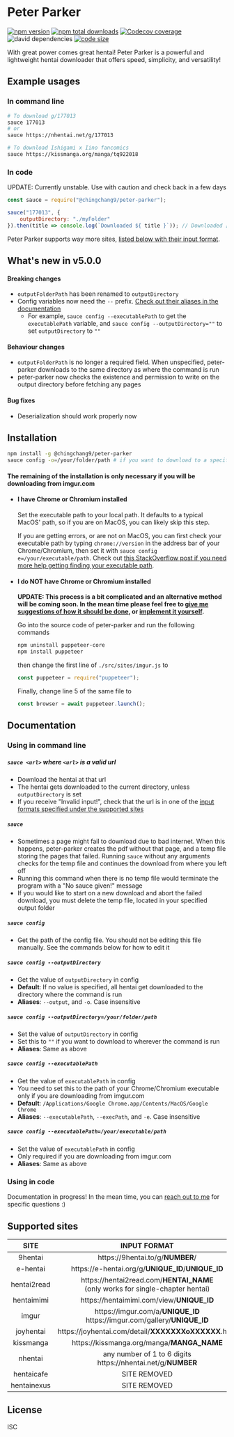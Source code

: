 # Peter Parker
[![npm version](https://img.shields.io/npm/v/@chingchang9/peter-parker)](https://www.npmjs.com/package/@chingchang9/peter-parker)
[![npm total downloads](https://img.shields.io/npm/dw/@chingchang9/peter-parker)](https://www.npmjs.com/package/@chingchang9/peter-parker)
[![Codecov coverage](https://img.shields.io/codecov/c/github/ChingChang9/peter-parker)](https://codecov.io/gh/ChingChang9/peter-parker)
![david dependencies](https://img.shields.io/david/ChingChang9/peter-parker)
[![code size](https://img.shields.io/github/languages/code-size/ChingChang9/peter-parker)](https://github.com/ChingChang9/peter-parker)

With great power comes great hentai! Peter Parker is a powerful and lightweight
hentai downloader that offers speed, simplicity, and versatility!

## Example usages
### In command line
```bash
# To download g/177013
sauce 177013
# or
sauce https://nhentai.net/g/177013

# To download Ishigami x Iino fancomics
sauce https://kissmanga.org/manga/tq922018
```

### In code
UPDATE: Currently unstable. Use with caution and check back in a few days
```js
const sauce = require("@chingchang9/peter-parker");

sauce("177013", {
    outputDirectory: "./myFolder"
}).then(title => console.log(`Downloaded ${ title }`)); // Downloaded [ShindoLA] METAMORPHOSIS
```
Peter Parker supports way more sites, [listed below with their input format](#supported-sites).

## What's new in v5.0.0
#### Breaking changes
- `outputFolderPath` has been renamed to `outputDirectory`
- Config variables now need the `--` prefix. [Check out their aliases in the
  documentation](#sauce-config---outputDirectory)
  - For example, `sauce config --executablePath` to get the `executablePath`
    variable, and `sauce config --outputDirectory=""` to set `outputDirectory`
    to `""`
#### Behaviour changes
- `outputFolderPath` is no longer a required field. When unspecified,
  peter-parker downloads to the same directory as where the command is run
- peter-parker now checks the existence and permission to write on the output
  directory before fetching any pages
#### Bug fixes
- Deserialization should work properly now

## Installation
```bash
npm install -g @chingchang9/peter-parker
sauce config -o=/your/folder/path # if you want to download to a specific folder
```

#### The remaining of the installation is only necessary if you will be downloading from imgur.com
- #### I have Chrome or Chromium installed
	Set the executable path to your local path.
	It defaults to a typical MacOS' path, so if you are on MacOS, you can likely
	skip this step.

	If you are getting errors, or are not on MacOS, you can first check your
	executable path by typing `chrome://version` in the address bar of your
	Chrome/Chromium, then set it with `sauce config e=/your/executable/path`.
	Check out [this StackOverflow post if you need more help getting finding your
	executable path](https://stackoverflow.com/questions/17736215/universal-path-to-chrome-exe).

- #### I do NOT have Chrome or Chromium installed
	**UPDATE: This process is a bit complicated and an alternative method will be coming soon. In the mean time please feel free to [give me suggestions of how it should be done](https://github.com/ChingChang9/peter-parker/issues), or [implement it yourself](https://github.com/ChingChang9/peter-parker/pulls).**

	Go into the source code of peter-parker and run the following commands
	```bash
	npm uninstall puppeteer-core
	npm install puppeteer
	```
	then change the first line of `./src/sites/imgur.js` to
	```js
	const puppeteer = require("puppeteer");
	```
	Finally, change line 5 of the same file to
	```js
	const browser = await puppeteer.launch();
	```

## Documentation
### Using in command line
##### `sauce <url>` where `<url>` is a valid url
- Download the hentai at that url
- The hentai gets downloaded to the current directory, unless `outputDirectory`
  is set
- If you receive "Invalid input!", check that the url is in one of the [input
  formats specified under the supported sites](#supported-sites)

##### `sauce`
- Sometimes a page might fail to download due to bad internet. When this
  happens, peter-parker creates the pdf without that page, and a temp file
  storing the pages that failed. Running `sauce` without any arguments checks
  for the temp file and continues the download from where you left off
- Running this command when there is no temp file would terminate the program
  with a "No sauce given!" message
- If you would like to start on a new download and abort the failed download,
  you must delete the temp file, located in your specified output folder

##### `sauce config`
- Get the path of the config file. You should not be editing this file manually.
  See the commands below for how to edit it

##### `sauce config --outputDirectory`
- Get the value of `outputDirectory` in config
- **Default**: If no value is specified, all hentai get downloaded to the
  directory where the command is run
- **Aliases**: `--output`, and `-o`. Case insensitive

##### `sauce config --outputDirectory=/your/folder/path`
- Set the value of `outputDirectory` in config
- Set this to `""` if you want to download to wherever the command is run
- **Aliases**: Same as above

##### `sauce config --executablePath`
- Get the value of `executablePath` in config
- You need to set this to the path of your Chrome/Chromium executable only if
  you are downloading from imgur.com
- **Default**: `/Applications/Google Chrome.app/Contents/MacOS/Google Chrome`
- **Aliases**: `--executablePath`, `--execPath`, and `-e`. Case insensitive

##### `sauce config --executablePath=/your/executable/path`
- Set the value of `executablePath` in config
- Only required if you are downloading from imgur.com
- **Aliases**: Same as above

### Using in code
Documentation in progress! In the mean time, you can [reach out to me](https://github.com/ChingChang9/peter-parker/discussions)
for specific questions :)

## Supported sites
SITE | INPUT FORMAT
:-:|:-:
9hentai | <span>https://</span>9hentai.to/g/**NUMBER**/
e-hentai | <span>https://</span>e-hentai.org/g/**UNIQUE_ID**/**UNIQUE_ID**
hentai2read | <span>https://</span>hentai2read.com/**HENTAI_NAME**<br />(only works for single-chapter hentai)
hentaimimi | <span>https://</span>hentaimimi.com/view/**UNIQUE_ID**
imgur | <span>https://</span>imgur.com/a/**UNIQUE_ID**<br /><span>https://<span />imgur.com/gallery/**UNIQUE_ID**
joyhentai | <span>https://</span>joyhentai.com/detail/**XXXXXXXoXXXXXX**.html
kissmanga | <span>https://</span>kissmanga.org/manga/**MANGA_NAME**
nhentai | any number of 1 to 6 digits<br /><span>https://</span>nhentai.net/g/**NUMBER**
hentaicafe | SITE REMOVED
hentainexus | SITE REMOVED

## License
ISC
